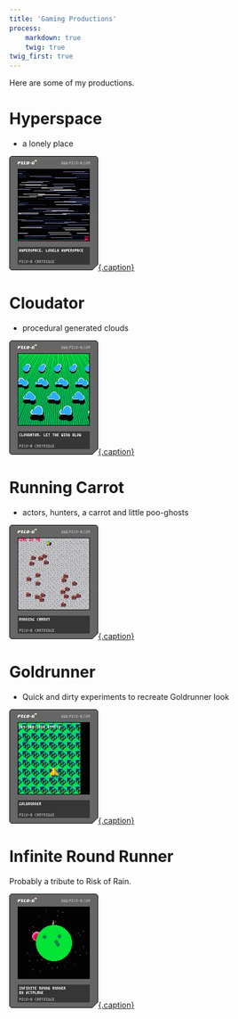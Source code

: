 ```yaml
---
title: 'Gaming Productions'
process:
    markdown: true
    twig: true
twig_first: true
---
```


Here are some of my productions.

# Hyperspace

- a lonely place 

[![Hyperspace](hyper.p8.png){.caption}]({{page.media['hyper.html'].url}})



# Cloudator

- procedural generated clouds

[![Cloudator](cloudator.p8.png){.caption}]({{page.media['cloudator.html'].url}})



# Running Carrot

- actors, hunters, a carrot and little poo-ghosts

[![Running Carrot](carrot.p8.png){.caption}]({{page.media['carrot.html'].url}})

# Goldrunner

- Quick and dirty experiments to recreate Goldrunner look

[![Goldrunner](goldrunner.p8.png){.caption}]({{page.media['goldrunner.html'].url}})

# Infinite Round Runner

Probably a tribute to Risk of Rain.

[![Infinite Round Runner](runner.p8.png){.caption}]({{page.media['runner.html'].url}})


